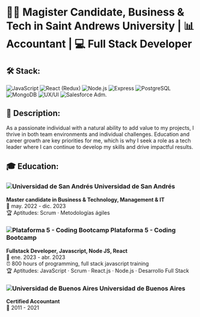 # 👩‍💻 Magister Candidate, Business & Tech in Saint Andrews University | 📊 Accountant | 💻 Full Stack Developer

## 🛠️ Stack:
![JavaScript](https://1000marcas.net/wp-content/uploads/2020/11/JavaScript-logo.png) ![React](https://path/to/react-logo.png) (Redux) ![Node.js](https://path/to/nodejs-logo.png) ![Express](https://path/to/express-logo.png) ![PostgreSQL](https://path/to/postgresql-logo.png) ![MongoDB](https://path/to/mongodb-logo.png) ![UX/UI](https://path/to/uxui-logo.png) ![Salesforce Adm.](https://path/to/salesforce-logo.png)

## 🌟 Description:
As a passionate individual with a natural ability to add value to my projects, I thrive in both team environments and individual challenges. Education and career growth are key priorities for me, which is why I seek a role as a tech leader where I can continue to develop my skills and drive impactful results.

## 🎓 Education:
### ![Universidad de San Andrés](https://path/to/universidad-de-san-andres-logo.png) Universidad de San Andrés
**Master candidate in Business & Technology, Management & IT**\
📅 may. 2022 - dic. 2023\
🏆 Aptitudes: Scrum · Metodologías ágiles

### ![Plataforma 5 - Coding Bootcamp](https://path/to/plataforma-5-logo.png) Plataforma 5 - Coding Bootcamp
**Fullstack Developer, Javascript, Node JS, React**\
📅 ene. 2023 - abr. 2023\
⏰ 800 hours of programming, full stack javascript training\
🏆 Aptitudes: JavaScript · Scrum · React.js · Node.js · Desarrollo Full Stack

### ![Universidad de Buenos Aires](https://path/to/universidad-de-buenos-aires-logo.png) Universidad de Buenos Aires
**Certified Accountant**\
📅 2011 - 2021
